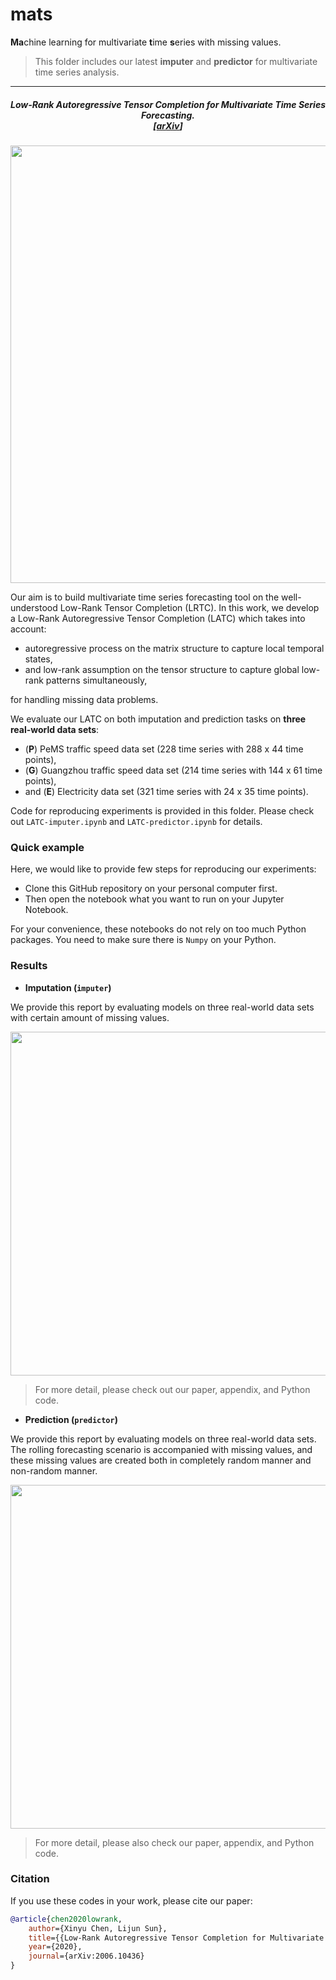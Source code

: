 

# mats

**Ma**chine learning for multivariate **t**ime **s**eries with missing values.

> This folder includes our latest **imputer** and **predictor** for multivariate time series analysis.

-------------------------------------------



<h5 align="center"><i>Low-Rank Autoregressive Tensor Completion for Multivariate Time Series Forecasting.<br>
  [<a href="https://arxiv.org/abs/2006.10436">arXiv</a>]</i></h5>

<p align="center">
<img align="middle" src="https://github.com/xinychen/transdim/blob/master/images/predictor-explained.png" width="700" />
</p>

Our aim is to build multivariate time series forecasting tool on the well-understood Low-Rank Tensor Completion (LRTC). In this work, we develop a Low-Rank Autoregressive Tensor Completion (LATC) which takes into account:

- autoregressive process on the matrix structure to capture local temporal states,
- and low-rank assumption on the tensor structure to capture global low-rank patterns simultaneously,

for handling missing data problems.

We evaluate our LATC on both imputation and prediction tasks on **three real-world data sets**:

- (**P**) PeMS traffic speed data set (228 time series with 288 x 44 time points),
- (**G**) Guangzhou traffic speed data set (214 time series with 144 x 61 time points),
- and (**E**) Electricity data set (321 time series with 24 x 35 time points).

Code for reproducing experiments is provided in this folder. Please check out `LATC-imputer.ipynb` and `LATC-predictor.ipynb` for details.

### Quick example

Here, we would like to provide few steps for reproducing our experiments:

- Clone this GitHub repository on your personal computer first.
- Then open the notebook what you want to run on your Jupyter Notebook.

For your convenience, these notebooks do not rely on too much Python packages. You need to make sure there is `Numpy` on your Python.


### Results

- **Imputation (`imputer`)**

We provide this report by evaluating models on three real-world data sets with certain amount of missing values.

<p align="center">
<img align="middle" src="https://github.com/xinychen/tensor-learning/blob/master/images/latc_imputation_result.png" width="550" />
</p>

> For more detail, please check out our paper, appendix, and Python code.


- **Prediction (`predictor`)**

We provide this report by evaluating models on three real-world data sets. The rolling forecasting scenario is accompanied with missing values, and these missing values are created both in completely random manner and non-random manner.

<p align="center">
<img align="middle" src="https://github.com/xinychen/tensor-learning/blob/master/images/latc_prediction_result.png" width="550" />
</p>


> For more detail, please also check our paper, appendix, and Python code.


### Citation

If you use these codes in your work, please cite our paper:

```bibtex
@article{chen2020lowrank,
    author={Xinyu Chen, Lijun Sun},
    title={{Low-Rank Autoregressive Tensor Completion for Multivariate Time Series Forecasting}},
    year={2020},
    journal={arXiv:2006.10436}
}
```
